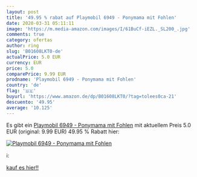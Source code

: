 ```yaml
---
layout: post
title: '49.95 % rabat auf Playmobil 6949 - Ponymama mit Fohlen'
date: 2020-03-31 05:11:11
image: 'https://m.media-amazon.com/images/I/61BuCf-iEZL._SL200_.jpg'
comments: true
category: ofertas
author: ring
slug: 'B01608LKT0-de'
actualPrice: 5.0 EUR
currency: EUR
price: 5.0
comparePrice: 9.99 EUR
prodname: 'Playmobil 6949 - Ponymama mit Fohlen'
country: 'de'
flag: '🇩🇪'
buyurl: 'https://www.amazon.de/dp/B01608LKT0/?tag=tolees0ca-21'
descuento: '49.95'
average: '10.125'
---
```


Es gibt ein [Playmobil 6949 - Ponymama mit Fohlen](https://www.amazon.de/dp/B01608LKT0/?tag=tolees0ca-21) mit aktuellem Preis 5.0 EUR (original: 9.99 EUR) 49.95 % Rabatt hier:

[![Playmobil 6949 - Ponymama mit Fohlen](https://m.media-amazon.com/images/I/61BuCf-iEZL._SL200_.jpg)](https://www.amazon.de/dp/B01608LKT0/?tag=tolees0ca-21)

ℹ️:


[kauf es hier!!](https://www.amazon.de/dp/B01608LKT0/?tag=tolees0ca-21)
